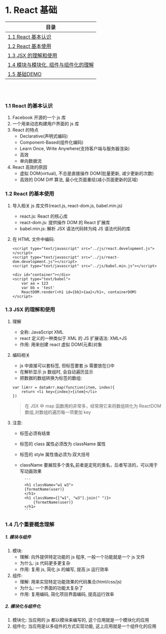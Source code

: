# <a id="list-one">1. React 基础</a>

| 目录                                              |
| ------------------------------------------------- |
| [1.1 React 基本认识](#one-one)                    |
| [1.2 React 基本使用](#one-two)                    |
| [1.3 JSX 的理解和使用](#one-three)                |
| [1.4 模块与模块化, 组件与组件化的理解](#one-four) |
| [1.5 基础DEMO](https://github.com/WTxiaomage/learning-repository/tree/master/React/demo/01_react_base_demo) |

<br/>
<br/>

### <a id="one-one" class='part-part'>1.1 React 的基本认识</a>

1. Facebook 开源的一个 js 库
2. 一个用来动态构建用户界面的 js 库
3. React 的特点
   - Declarative(声明式编码)
   - Component-Based(组件化编码)
   - Learn Once, Write Anywhere(支持客户端与服务器渲染)
   - 高效
   - 单向数据流
4. React 高效的原因
   - 虚拟 DOM(virtual), 不总是直接操作 DOM(批量更新, 减少更新的次数)
   - 高效的 DOM Diff 算法, 最小化页面重绘(减小页面更新的区域)

### <a id="one-two" class='part-part'>1.2 React 的基本使用</a>

1.  导入相关 js 库文件(react.js, react-dom.js, babel.min.js)
    - react.js: React 的核心库
    - react-dom.js: 提供操作 DOM 的 React 扩展库
    - babel.min.js: 解析 JSX 语法代码转为纯 JS 语法代码的库
2.  在 HTML 文件中编码:

    ```
    <script type="text/javascript" src="../js/react.development.js"></script>
    <script type="text/javascript" src="../js/react-dom.development.js"></script>
    <script type="text/javascript" src="../js/babel.min.js"></script>

    <div id="container"></div>
    <script type="text/babel">
    	var aa = 123
    	var bb = 'test'
    	ReactDOM.render(<h1 id={bb}>{aa}</h1>, containerDOM)
    </script>

    ```

### <a id="one-three" class='part-part'>1.3 JSX 的理解和使用</a>

1.  理解
    - 全称: JavaScript XML
    - react 定义的一种类似于 XML 的 JS 扩展语法: XML+JS
    - 作用: 用来创建 react 虚拟 DOM(元素)对象
2.  编码相关

    - js 中直接可以套标签, 但标签要套 js 需要放在{}中
    - 在解析显示 js 数组时, 会自动遍历显示
    - 把数据的数组转换为标签的数组:

    ```
    var liArr = dataArr.map(function(item, index){
    	return <li key={index}>{item}</li>
    })
    ```

    > 在 JSX 中 map 函数用的非常多，经常用它来将数组转化为 ReactDOM 数组,对数组的遍历每一项要加 key

3.  注意:

    - 标签必须有结束
    - 标签的 class 属性必须改为 className 属性
    - 标签的 style 属性值必须为:双大括号
    - className 要展现多个类名,前者是定死的类名，后者写活的，可以用于写动画效果

          	```
          	<h1 className="w1 w3">
          	{formatName(user)}
          	</h1>
          	<h1 className={["w1", "w3"].join(" ")}>
          		{formatName(user)}
          	</h1>
          	```

### <a id="one-four" class='part-part'>1.4 几个重要概念理解</a>

##### 1. 模块与组件

1. 模块:
   - 理解: 向外提供特定功能的 js 程序, 一般一个功能就是一个 js 文件
   - 为什么: js 代码更多更复杂
   - 作用: 复用 js, 简化 js 的编写, 提高 js 运行效率
2. 组件:
   - 理解: 用来实现特定功能效果的代码集合(html/css/js)
   - 为什么: 一个界面的功能太复杂了
   - 作用: 复用编码, 简化项目界面编码, 提高运行效率

##### 2. 模块化与组件化

1. 模块化:
   当应用的 js 都以模块来编写的, 这个应用就是一个模块化的应用
2. 组件化:
   当应用是以多组件的方式实现功能, 这上应用就是一个组件化的应用
